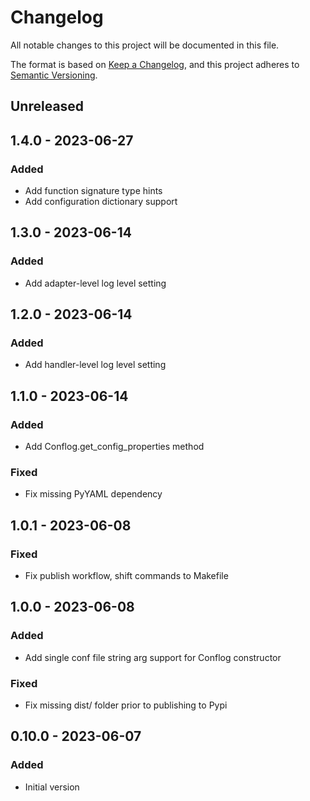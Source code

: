 # Changelog

All notable changes to this project will be documented in this file.

The format is based on [Keep a Changelog](https://keepachangelog.com/en/1.0.0/),
and this project adheres to [Semantic Versioning](https://semver.org/spec/v2.0.0.html).

## Unreleased

## 1.4.0 - 2023-06-27
### Added
- Add function signature type hints
- Add configuration dictionary support

## 1.3.0 - 2023-06-14
### Added
- Add adapter-level log level setting

## 1.2.0 - 2023-06-14
### Added
- Add handler-level log level setting

## 1.1.0 - 2023-06-14
### Added
- Add Conflog.get_config_properties method

### Fixed
- Fix missing PyYAML dependency

## 1.0.1 - 2023-06-08
### Fixed
- Fix publish workflow, shift commands to Makefile

## 1.0.0 - 2023-06-08
### Added
- Add single conf file string arg support for Conflog constructor

### Fixed
- Fix missing dist/ folder prior to publishing to Pypi

## 0.10.0 - 2023-06-07
### Added
- Initial version
